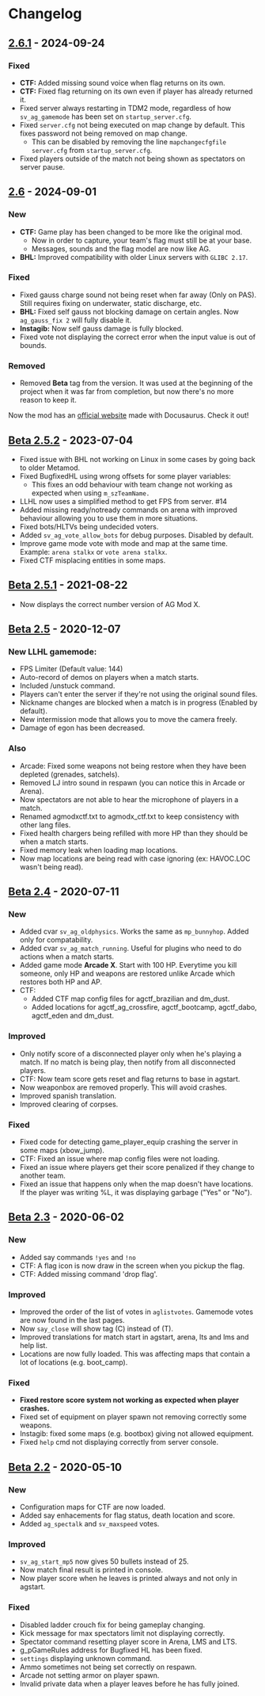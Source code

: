 # Changelog

## [2.6.1] - 2024-09-24

### Fixed

- **CTF:** Added missing sound voice when flag returns on its own.
- **CTF:** Fixed flag returning on its own even if player has already returned it.
- Fixed server always restarting in TDM2 mode, regardless of how `sv_ag_gamemode` has been set on `startup_server.cfg`.
- Fixed `server.cfg` not being executed on map change by default. This fixes password not being removed on map change.
  - This can be disabled by removing the line `mapchangecfgfile server.cfg` from `startup_server.cfg`.
- Fixed players outside of the match not being shown as spectators on server pause.
  
## [2.6] - 2024-09-01

### New

- **CTF:** Game play has been changed to be more like the original mod.
  - Now in order to capture, your team's flag must still be at your base.
  - Messages, sounds and the flag model are now like AG.
- **BHL:** Improved compatibility with older Linux servers with `GLIBC 2.17`.

### Fixed

- Fixed gauss charge sound not being reset when far away (Only on PAS). Still requires fixing on underwater, static discharge, etc.
- **BHL:** Fixed self gauss not blocking damage on certain angles. Now `ag_gauss_fix 2` will fully disable it.
- **Instagib:** Now self gauss damage is fully blocked.
- Fixed vote not displaying the correct error when the input value is out of bounds.

### Removed

- Removed **Beta** tag from the version. It was used at the beginning of the project when it was far from completion, but now there's no more reason to keep it.

Now the mod has an [official website](https://rtxa.github.io/agmodx) made with Docusaurus. Check it out!

## [Beta 2.5.2] - 2023-07-04

- Fixed issue with BHL not working on Linux in some cases by going back to older Metamod.
- Fixed BugfixedHL using wrong offsets for some player variables:
  - This fixes an odd behaviour with team change not working as expected when using `m_szTeamName.`
- LLHL now uses a simplified method to get FPS from server. #14 
- Added missing ready/notready commands on arena with improved behaviour allowing you to use them in more situations.
- Fixed bots/HLTVs being undecided voters.
- Added `sv_ag_vote_allow_bots` for debug purposes. Disabled by default.
- Improve game mode vote with mode and map at the same time. Example:  `arena stalkx` or `vote arena stalkx`.
- Fixed CTF misplacing entities in some maps.

## [Beta 2.5.1] - 2021-08-22

- Now displays the correct number version of AG Mod X.

## [Beta 2.5] - 2020-12-07

### New LLHL gamemode:

- FPS Limiter (Default value: 144)
- Auto-record of demos on players when a match starts.
- Included /unstuck command.
- Players can't enter the server if they're not using the original sound files.
- Nickname changes are blocked when a match is in progress (Enabled by default).
- New intermission mode that allows you to move the camera freely.
- Damage of egon has been decreased.

### Also

- Arcade: Fixed some weapons not being restore when they have been depleted (grenades, satchels).
- Removed LJ intro sound in respawn (you can notice this in Arcade or Arena).
- Now spectators are not able to hear the microphone of players in a match.
- Renamed agmodxctf.txt to agmodx_ctf.txt to keep consistency with other lang files.
- Fixed health chargers being refilled with more HP than they should be when a match starts.
- Fixed memory leak when loading map locations.
- Now map locations are being read with case ignoring (ex: HAVOC.LOC wasn't being read).    

## [Beta 2.4] - 2020-07-11

### New
- Added cvar `sv_ag_oldphysics`. Works the same as `mp_bunnyhop`. Added only for compatability.
- Added cvar `sv_ag_match_running`. Useful for plugins who need to do actions when a match starts.
- Added game mode **Arcade X**. Start with 100 HP. Everytime you kill someone, only HP and weapons are restored unlike Arcade which restores both HP and AP.
- CTF:
  - Added CTF map config files for agctf_brazilian and dm_dust.
  - Added locations for agctf_ag_crossfire, agctf_bootcamp, agctf_dabo, agctf_eden and dm_dust.

### Improved
- Only notify score of a disconnected player only when he's playing a match. If no match is being play, then notify from all disconnected players.
- CTF: Now team score gets reset and flag returns to base in agstart.
- Now weaponbox are removed properly. This will avoid crashes.
- Improved spanish translation.
- Improved clearing of corpses.

### Fixed
- Fixed code for detecting game_player_equip crashing the server in some maps (xbow_jump).
- CTF: Fixed an issue where map config files were not loading.
- Fixed an issue where players get their score penalized if they change to another team.
- Fixed an issue that happens only when the map doesn't have locations. If the player was writing %L, it was displaying garbage ("Yes" or "No").

## [Beta 2.3] - 2020-06-02

### New
- Added say commands `!yes` and `!no`
- CTF:  A flag icon is now draw in the screen when you pickup the flag.
- CTF: Added missing command 'drop flag'.

### Improved
- Improved the order of the list of votes in `aglistvotes`. Gamemode votes are now found in the last pages.
- Now `say_close` will show tag (C) instead of (T).
- Improved translations for match start in agstart, arena, lts and lms and help list.
- Locations are now fully loaded. This was affecting maps that contain a lot of locations (e.g. boot_camp).

### Fixed
- **Fixed restore score system not working as expected when player crashes.**
- Fixed set of equipment on player spawn not removing correctly some weapons.
- Instagib: fixed some maps (e.g. bootbox) giving not allowed equipment.
- Fixed `help` cmd not displaying correctly from server console.

## [Beta 2.2] - 2020-05-10

### New
- Configuration maps for CTF are now loaded.
- Added say enhacements for flag status, death location and score.
- Added `ag_spectalk` and `sv_maxspeed` votes.

### Improved
- `sv_ag_start_mp5` now gives 50 bullets instead of 25.
- Now match final result is printed in console.
- Now player score when he leaves is printed always and not only in agstart.

### Fixed
- Disabled ladder crouch fix for being gameplay changing.
- Kick message for max spectators limit not displaying correctly.
- Spectator command resetting player score in Arena, LMS and LTS.
- g_pGameRules address for Bugfixed HL has been fixed.
- `settings` displaying unknown command.
- Ammo sometimes not being set correctly on respawn.
- Arcade not setting armor on player spawn.
- Invalid private data when a player leaves before he has fully joined.

[2.6.1]: https://github.com/rtxa/agmodx/compare/2.6...2.6.1
[2.6]: https://github.com/rtxa/agmodx/compare/beta-2.5.2...2.6
[Beta 2.5.2]: https://github.com/rtxa/agmodx/compare/beta-2.5.1...beta-2.5.2
[Beta 2.5.1]: https://github.com/rtxa/agmodx/compare/beta-2.5...beta-2.5.1
[Beta 2.5]: https://github.com/rtxa/agmodx/compare/beta-2.4...beta-2.5
[Beta 2.4]: https://github.com/rtxa/agmodx/compare/beta-2.3...beta-2.4
[Beta 2.3]: https://github.com/rtxa/agmodx/compare/beta-2.3...beta-2.2
[Beta 2.2]: https://github.com/rtxa/agmodx/compare/Beta-2.1...beta-2.2

